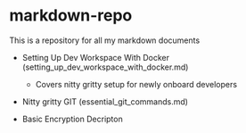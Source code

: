 # markdown-repo
This is a repository for all my markdown documents


* Setting Up Dev Workspace With Docker (setting_up_dev_workspace_with_docker.md)
	- Covers nitty gritty setup for newly onboard developers

* Nitty gritty GIT (essential_git_commands.md)

* Basic Encryption Decripton
